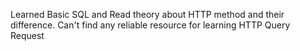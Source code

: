 Learned Basic SQL and Read theory about HTTP method and their difference. Can't find any reliable resource for learning HTTP Query Request
